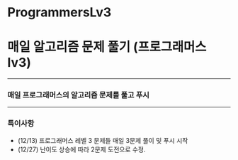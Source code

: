 # ProgrammersLv3

# 매일 알고리즘 문제 풀기 (프로그래머스 lv3)


-------------

### 매일 프로그래머스의 알고리즘 문제를 풀고 푸시

------------

### 특이사항
 - (12/13) 프로그래머스 레벨 3 문제들 매일 3문제 풀이 및 푸시 시작
 - (12/27) 난이도 상승에 따라 2문제 도전으로 수정.
